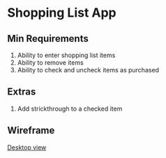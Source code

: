 # Shopping List App

## Min Requirements
1. Ability to enter shopping list items
2. Ability to remove items 
3. Ability to check and uncheck items as purchased

## Extras
1. Add strickthrough to a checked item

## Wireframe
[Desktop view](https://wireframe.cc/XJzcFO)
